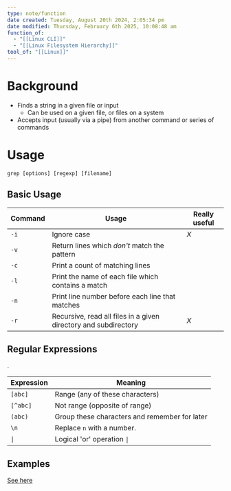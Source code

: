 ```yaml
---
type: note/function
date created: Tuesday, August 20th 2024, 2:05:34 pm
date modified: Thursday, February 6th 2025, 10:08:48 am
function_of:
  - "[[Linux CLI]]"
  - "[[Linux Filesystem Hierarchy]]"
tool_of: "[[Linux]]"
---
```

# Background
- Finds a string in a given file or input
	- Can be used on a given file, or files on a system
- Accepts input (usually via a pipe) from another command or series of commands

# Usage
```shell
grep [options] [regexp] [filename]
```

## Basic Usage

| Command | Usage                                                           | Really useful |
| ------- | --------------------------------------------------------------- | ------------- |
| `-i`    | Ignore case                                                     | $X$           |
| `-v`    | Return lines which *don't* match the pattern                    |               |
| `-c`    | Print a count of matching lines                                 |               |
| `-l`    | Print the name of each file which contains a match              |               |
| `-n`    | Print line number before each line that matches                 |               |
| `-r`    | Recursive, read all files in a given directory and subdirectory | $X$           |

## Regular Expressions
.

| Expression | Meaning                                       |
| ---------- | --------------------------------------------- |
| `[abc]`    | Range (any of these characters)               |
| `[^abc]`   | Not range (opposite of range)                 |
| `(abc)`    | Group these characters and remember for later |
| `\n`       | Replace `n` with a number.                    |
| `\|`       | Logical 'or' operation `\|`                   |

## Examples
[See here](https://ryanstutorials.net/linuxtutorial/cheatsheetgrep.php)